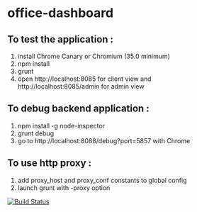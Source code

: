 office-dashboard
================

To test the application : 
-------------------------
1. install Chrome Canary or Chromium (35.0 minimum)
2. npm install
3. grunt
4. open http://localhost:8085 for client view and http://localhost:8085/admin for admin view

To debug backend application : 
------------------------------
1. npm install -g node-inspector
2. grunt debug
3. go to http://localhost:8088/debug?port=5857 with Chrome

To use http proxy : 
-------------------
1. add proxy_host and proxy_conf constants to global config
2. launch grunt with -proxy option


[![Build Status](https://travis-ci.org/johanpoirier/office-dashboard.png?branch=master)](https://travis-ci.org/johanpoirier/office-dashboard.png?branch=master)
